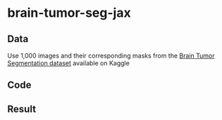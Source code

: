 # brain-tumor-seg-jax
## Data 
Use 1,000 images and their corresponding masks from the [Brain Tumor Segmentation dataset](https://www.kaggle.com/datasets/masoudnickparvar/brain-tumor-mri-dataset) available on Kaggle

## Code


## Result
